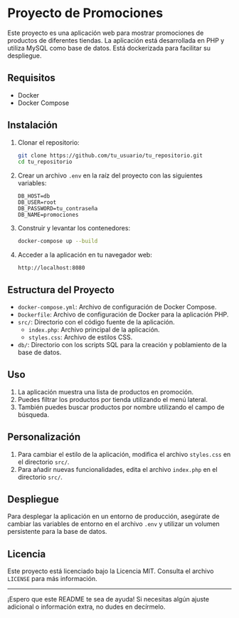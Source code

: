 # Proyecto de Promociones

Este proyecto es una aplicación web para mostrar promociones de productos de diferentes tiendas. La aplicación está desarrollada en PHP y utiliza MySQL como base de datos. Está dockerizada para facilitar su despliegue.

## Requisitos

- Docker
- Docker Compose

## Instalación

1. Clonar el repositorio:

    ```sh
    git clone https://github.com/tu_usuario/tu_repositorio.git
    cd tu_repositorio
    ```

2. Crear un archivo `.env` en la raíz del proyecto con las siguientes variables:

    ```env
    DB_HOST=db
    DB_USER=root
    DB_PASSWORD=tu_contraseña
    DB_NAME=promociones
    ```

3. Construir y levantar los contenedores:

    ```sh
    docker-compose up --build
    ```

4. Acceder a la aplicación en tu navegador web:

    ```
    http://localhost:8080
    ```

## Estructura del Proyecto

- `docker-compose.yml`: Archivo de configuración de Docker Compose.
- `Dockerfile`: Archivo de configuración de Docker para la aplicación PHP.
- `src/`: Directorio con el código fuente de la aplicación.
    - `index.php`: Archivo principal de la aplicación.
    - `styles.css`: Archivo de estilos CSS.
- `db/`: Directorio con los scripts SQL para la creación y poblamiento de la base de datos.

## Uso

1. La aplicación muestra una lista de productos en promoción.
2. Puedes filtrar los productos por tienda utilizando el menú lateral.
3. También puedes buscar productos por nombre utilizando el campo de búsqueda.

## Personalización

1. Para cambiar el estilo de la aplicación, modifica el archivo `styles.css` en el directorio `src/`.
2. Para añadir nuevas funcionalidades, edita el archivo `index.php` en el directorio `src/`.

## Despliegue

Para desplegar la aplicación en un entorno de producción, asegúrate de cambiar las variables de entorno en el archivo `.env` y utilizar un volumen persistente para la base de datos.

## Licencia

Este proyecto está licenciado bajo la Licencia MIT. Consulta el archivo `LICENSE` para más información.

---

¡Espero que este README te sea de ayuda! Si necesitas algún ajuste adicional o información extra, no dudes en decírmelo.

